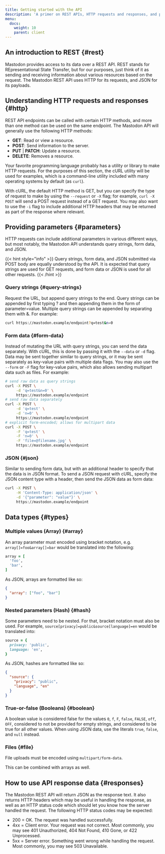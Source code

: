 ```yaml
---
title: Getting started with the API
description: 'A primer on REST APIs, HTTP requests and responses, and parameters.'
menu:
  docs:
    weight: 10
    parent: client
---
```


## An introduction to REST {#rest}

Mastodon provides access to its data over a REST API. REST stands for REpresentational State Transfer, but for our purposes, just think of it as sending and receiving information about various resources based on the request. The Mastodon REST API uses HTTP for its requests, and JSON for its payloads.

## Understanding HTTP requests and responses {#http}

REST API endpoints can be called with certain HTTP methods, and more than one method can be used on the same endpoint. The Mastodon API will generally use the following HTTP methods:

* **GET**: Read or view a resource.
* **POST**: Send information to the server.
* **PUT** \| **PATCH**: Update a resource.
* **DELETE**: Removes a resource.

Your favorite programming language probably has a utility or library to make HTTP requests. For the purposes of this section, the cURL utility will be used for examples, which is a command-line utility included with many operating systems by default (as `curl`).

With cURL, the default HTTP method is GET, but you can specify the type of request to make by using the `--request` or `-X` flag; for example, `curl -X POST` will send a POST request instead of a GET request. You may also want to use the `-i` flag to include additional HTTP headers that may be returned as part of the response where relevant.

## Providing parameters {#parameters}

HTTP requests can include additional parameters in various different ways, but most notably, the Mastodon API understands query strings, form data, and JSON.

{{< hint style="info" >}}
Query strings, form data, and JSON submitted via POST body are equally understood by the API. It is expected that query strings are used for GET requests, and form data or JSON is used for all other requests.
{{< /hint >}}

### Query strings {#query-strings}

Request the URL, but append query strings to the end. Query strings can be appended by first typing ? and then appending them in the form of parameter=value. Multiple query strings can be appended by separating them with &. For example:

```bash
curl https://mastodon.example/endpoint?q=test&n=0
```

### Form data {#form-data}

Instead of mutating the URL with query strings, you can send the data separately. With cURL, this is done by passing it with the `--data` or `-d` flag. Data may be sent together similar to query strings, or it may be sent separately as key-value pairs with multiple data flags. You may also use the `--form` or `-F` flag for key-value pairs, which also allows sending multipart data such as files. For example:

```bash
# send raw data as query strings
curl -X POST \
     -d 'q=test&n=0' \
     https://mastodon.example/endpoint
# send raw data separately
curl -X POST \
     -d 'q=test' \
     -d 'n=0' \
     https://mastodon.example/endpoint
# explicit form-encoded; allows for multipart data
curl -X POST \
     -F 'q=test' \
     -F 'n=0' \
     -F 'file=@filename.jpg' \
     https://mastodon.example/endpoint
```

### JSON {#json}

Similar to sending form data, but with an additional header to specify that the data is in JSON format. To send a JSON request with cURL, specify the JSON content type with a header, then send the JSON data as form data:

```bash
curl -X POST \
     -H 'Content-Type: application/json' \
     -d '{"parameter": "value"}' \
     https://mastodon.example/endpoint
```

## Data types {#types}

### Multiple values (Array) {#array}

An array parameter must encoded using bracket notation, e.g. `array[]=foo&array[]=bar` would be translated into the following:

```ruby
array = [
  'foo',
  'bar',
]
```

As JSON, arrays are formatted like so:

```json
{
  "array": ["foo", "bar"]
}
```

### Nested parameters (Hash) {#hash}

Some parameters need to be nested. For that, bracket notation must also be used. For example, `source[privacy]=public&source[language]=en` would be translated into:

```ruby
source = {
  privacy: 'public',
  language: 'en',
}
```

As JSON, hashes are formatted like so:

```json
{
  "source": {
    "privacy": "public",
    "language", "en"
  }
}
```

### True-or-false (Booleans) {#boolean}

A boolean value is considered false for the values `0`, `f`, `F`, `false`, `FALSE`, `off`, `OFF`, considered to not be provided for empty strings, and considered to be true for all other values. When using JSON data, use the literals `true`, `false`, and `null` instead.

### Files {#file}

File uploads must be encoded using `multipart/form-data`.

This can be combined with arrays as well.

## How to use API response data {#responses}

The Mastodon REST API will return JSON as the response text. It also returns HTTP headers which may be useful in handling the response, as well as an HTTP status code which should let you know how the server handled the request. The following HTTP status codes may be expected:

* 200 = OK. The request was handled successfully.
* 4xx = Client error. Your request was not correct. Most commonly, you may see 401 Unauthorized, 404 Not Found, 410 Gone, or 422 Unprocessed.
* 5xx = Server error. Something went wrong while handling the request. Most commonly, you may see 503 Unavailable.

